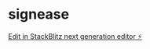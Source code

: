 # signease

[Edit in StackBlitz next generation editor ⚡️](https://stackblitz.com/~/github.com/sqiegy/signease)
